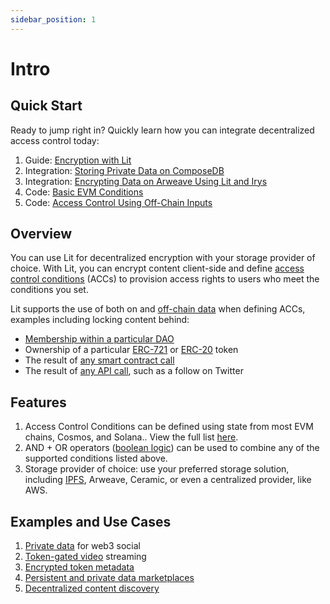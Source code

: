```yaml
---
sidebar_position: 1
---
```


# Intro

## Quick Start

Ready to jump right in? Quickly learn how you can integrate decentralized access control today:

1. Guide: [Encryption with Lit](../access-control/encryption.md)
2. Integration: [Storing Private Data on ComposeDB](../../integrations/storage/ceramic-example.md)
3. Integration: [Encrypting Data on Arweave Using Lit and Irys](../../integrations/storage/irys.md) 
4. Code: [Basic EVM Conditions](../access-control/evm/basic-examples)
5. Code: [Access Control Using Off-Chain Inputs](../access-control/lit-action-conditions)

## Overview

You can use Lit for decentralized encryption with your storage provider of choice. With Lit, you can encrypt content client-side and define [access control conditions](../access-control/condition-types/unified-access-control-conditions) (ACCs) to provision access rights to users who meet the conditions you set.

Lit supports the use of both on and [off-chain data](../access-control/lit-action-conditions) when defining ACCs, examples including locking content behind:

- [Membership within a particular DAO](../access-control/evm/basic-examples#must-be-a-member-of-a-dao-molochdaov21-also-supports-daohaus)
- Ownership of a particular [ERC-721](../access-control/evm/basic-examples#must-posess-any-token-in-an-erc721-collection-nft-collection) or [ERC-20](../access-control/evm/basic-examples#must-posess-at-least-one-erc20-token) token
- The result of [any smart contract call](../access-control/evm/custom-contract-calls)
- The result of [any API call](../access-control/lit-action-conditions), such as a follow on Twitter

## Features

1. Access Control Conditions can be defined using state from most EVM chains, Cosmos, and Solana.. View the full list [here](../../resources/supported-chains.md).
2. AND + OR operators ([boolean logic](../access-control/condition-types/boolean-logic)) can be used to combine any of the supported conditions listed above.
3. Storage provider of choice: use your preferred storage solution, including [IPFS](https://spark.litprotocol.com/encrypttoipfs/), Arweave, Ceramic, or even a centralized provider, like AWS.

## Examples and Use Cases

1. [Private data](https://docs.lens.xyz/docs/gated) for web3 social
2. [Token-gated video](https://github.com/suhailkakar/livepeer-token-gated-vod) streaming
3. [Encrypted token metadata](https://spark.litprotocol.com/semantic/)
4. [Persistent and private data marketplaces](https://blog.streamr.network/streamr-integrates-lit-protocol/)
5. [Decentralized content discovery](https://spark.litprotocol.com/decentralized-content-discovery-with-lit-and-index/)